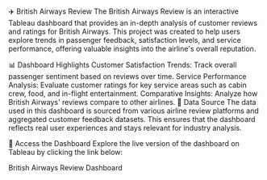 ✈️ British Airways Review
The British Airways Review is an interactive Tableau dashboard that provides an in-depth analysis of customer reviews and ratings for British Airways. This project was created to help users explore trends in passenger feedback, satisfaction levels, and service performance, offering valuable insights into the airline's overall reputation.

📊 Dashboard Highlights
Customer Satisfaction Trends: Track overall passenger sentiment based on reviews over time.
Service Performance Analysis: Evaluate customer ratings for key service areas such as cabin crew, food, and in-flight entertainment.
Comparative Insights: Analyze how British Airways' reviews compare to other airlines.
📄 Data Source
The data used in this dashboard is sourced from various airline review platforms and aggregated customer feedback datasets. This ensures that the dashboard reflects real user experiences and stays relevant for industry analysis.

🔗 Access the Dashboard
Explore the live version of the dashboard on Tableau by clicking the link below:

British Airways Review Dashboard
